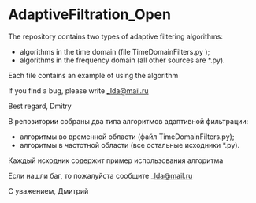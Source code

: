 # AdaptiveFiltration_Open

The repository contains two types of adaptive filtering algorithms:
- algorithms in the time domain (file TimeDomainFilters.py );
- algorithms in the frequency domain (all other sources are *.py).

Each file contains an example of using the algorithm

If you find a bug, please write _lda@mail.ru

Best regard,
Dmitry

В репозитории собраны два типа алгоритмов адаптивной фильтрации: 
- алгоритмы во временной области (файл TimeDomainFilters.py); 
- алгоритмы в частотной области (все остальные исходники *.py).

Каждый исходник содержит пример использования алгоритма

Если нашли баг, то пожалуйста сообщите _lda@mail.ru

С уважением,
Дмитрий